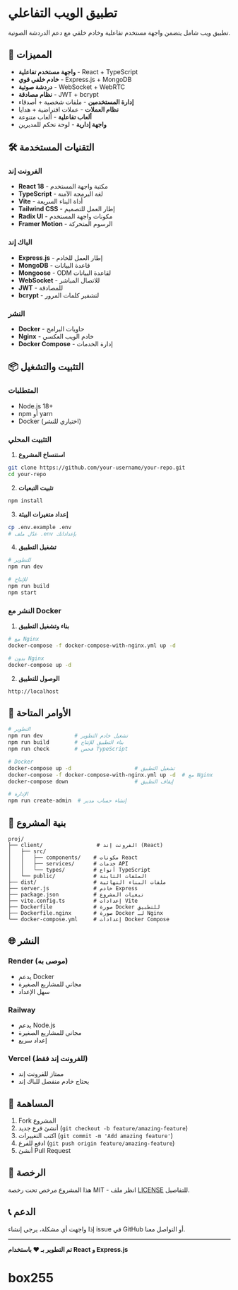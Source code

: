 # تطبيق الويب التفاعلي

تطبيق ويب شامل يتضمن واجهة مستخدم تفاعلية وخادم خلفي مع دعم الدردشة الصوتية.

## 🚀 المميزات

- **واجهة مستخدم تفاعلية** - React + TypeScript
- **خادم خلفي قوي** - Express.js + MongoDB
- **دردشة صوتية** - WebSocket + WebRTC
- **نظام مصادقة** - JWT + bcrypt
- **إدارة المستخدمين** - ملفات شخصية + أصدقاء
- **نظام العملات** - عملات افتراضية + هدايا
- **ألعاب تفاعلية** - ألعاب متنوعة
- **واجهة إدارية** - لوحة تحكم للمديرين

## 🛠️ التقنيات المستخدمة

### الفرونت إند
- **React 18** - مكتبة واجهة المستخدم
- **TypeScript** - لغة البرمجة الآمنة
- **Vite** - أداة البناء السريعة
- **Tailwind CSS** - إطار العمل للتصميم
- **Radix UI** - مكونات واجهة المستخدم
- **Framer Motion** - الرسوم المتحركة

### الباك إند
- **Express.js** - إطار العمل للخادم
- **MongoDB** - قاعدة البيانات
- **Mongoose** - ODM لقاعدة البيانات
- **WebSocket** - للاتصال المباشر
- **JWT** - للمصادقة
- **bcrypt** - لتشفير كلمات المرور

### النشر
- **Docker** - حاويات البرامج
- **Nginx** - خادم الويب العكسي
- **Docker Compose** - إدارة الخدمات

## 📦 التثبيت والتشغيل

### المتطلبات
- Node.js 18+
- npm أو yarn
- Docker (اختياري للنشر)

### التثبيت المحلي

1. **استنساخ المشروع**
```bash
git clone https://github.com/your-username/your-repo.git
cd your-repo
```

2. **تثبيت التبعيات**
```bash
npm install
```

3. **إعداد متغيرات البيئة**
```bash
cp .env.example .env
# عدّل ملف .env بإعداداتك
```

4. **تشغيل التطبيق**
```bash
# للتطوير
npm run dev

# للإنتاج
npm run build
npm start
```

### النشر مع Docker

1. **بناء وتشغيل التطبيق**
```bash
# مع Nginx
docker-compose -f docker-compose-with-nginx.yml up -d

# بدون Nginx
docker-compose up -d
```

2. **الوصول للتطبيق**
```
http://localhost
```

## 🔧 الأوامر المتاحة

```bash
# التطوير
npm run dev          # تشغيل خادم التطوير
npm run build        # بناء التطبيق للإنتاج
npm run check        # فحص TypeScript

# Docker
docker-compose up -d                    # تشغيل التطبيق
docker-compose -f docker-compose-with-nginx.yml up -d  # مع Nginx
docker-compose down                     # إيقاف التطبيق

# الإدارة
npm run create-admin  # إنشاء حساب مدير
```

## 📁 بنية المشروع

```
proj/
├── client/                 # الفرونت إند (React)
│   ├── src/
│   │   ├── components/    # مكونات React
│   │   ├── services/      # خدمات API
│   │   └── types/         # أنواع TypeScript
│   └── public/            # الملفات الثابتة
├── dist/                  # ملفات البناء النهائية
├── server.js              # خادم Express
├── package.json           # تبعيات المشروع
├── vite.config.ts         # إعدادات Vite
├── Dockerfile             # صورة Docker للتطبيق
├── Dockerfile.nginx       # صورة Docker لـ Nginx
└── docker-compose.yml     # إعدادات Docker Compose
```

## 🌐 النشر

### Render (موصى به)
- يدعم Docker
- مجاني للمشاريع الصغيرة
- سهل الإعداد

### Railway
- يدعم Node.js
- مجاني للمشاريع الصغيرة
- إعداد سريع

### Vercel (للفرونت إند فقط)
- ممتاز للفرونت إند
- يحتاج خادم منفصل للباك إند

## 🤝 المساهمة

1. Fork المشروع
2. أنشئ فرع جديد (`git checkout -b feature/amazing-feature`)
3. اكتب التغييرات (`git commit -m 'Add amazing feature'`)
4. ادفع للفرع (`git push origin feature/amazing-feature`)
5. أنشئ Pull Request

## 📄 الرخصة

هذا المشروع مرخص تحت رخصة MIT - انظر ملف [LICENSE](LICENSE) للتفاصيل.

## 📞 الدعم

إذا واجهت أي مشكلة، يرجى إنشاء issue في GitHub أو التواصل معنا.

---

**تم التطوير بـ ❤️ باستخدام React و Express.js**
# box255
